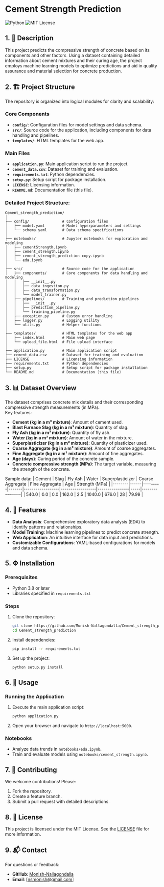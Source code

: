 # Cement Strength Prediction

![Python](https://img.shields.io/badge/Language-Python-blue) ![MIT License](https://img.shields.io/badge/License-MIT-green)

## 1. 📜 Description
This project predicts the compressive strength of concrete based on its components and other factors. Using a dataset containing detailed information about cement mixtures and their curing age, the project employs machine learning models to optimize predictions and aid in quality assurance and material selection for concrete production.

## 2. 🏗️ Project Structure
The repository is organized into logical modules for clarity and scalability:

### Core Components
- **`config/`**: Configuration files for model settings and data schema.
- **`src/`**: Source code for the application, including components for data handling and pipelines.
- **`templates/`**: HTML templates for the web app.

### Main Files
- **`application.py`**: Main application script to run the project.
- **`cement_data.csv`**: Dataset for training and evaluation.
- **`requirements.txt`**: Python dependencies.
- **`setup.py`**: Setup script for package installation.
- **`LICENSE`**: Licensing information.
- **`README.md`**: Documentation file (this file).

### Detailed Project Structure:

```plaintext
Cement_strength_prediction/
│
├── config/               # Configuration files
│   ├── model.yaml        # Model hyperparameters and settings
│   └── schema.yaml       # Data schema specifications
│
├── notebooks/            # Jupyter notebooks for exploration and modeling
│   ├── cementStrength.ipynb
│   ├── cement_strength.ipynb
│   ├── cement_strength_prediction copy.ipynb
│   └── eda.ipynb
│
├── src/                  # Source code for the application
│   ├── components/       # Core components for data handling and modeling
│   │   ├── __init__.py
│   │   ├── data_ingestion.py
│   │   ├── data_transformation.py
│   │   └── model_trainer.py
│   ├── pipelines/        # Training and prediction pipelines
│   │   ├── __init__.py
│   │   ├── prediction_pipeline.py
│   │   └── training_pipeline.py
│   ├── exception.py      # Custom error handling
│   ├── logger.py         # Logging utility
│   └── utils.py          # Helper functions
│
├── templates/            # HTML templates for the web app
│   ├── index.html        # Main web page
│   └── upload_file.html  # File upload interface
│
├── application.py        # Main application script
├── cement_data.csv       # Dataset for training and evaluation
├── LICENSE               # Licensing information
├── requirements.txt      # Python dependencies
├── setup.py              # Setup script for package installation
└── README.md             # Documentation (this file)
```

## 3.  📊 Dataset Overview
The dataset comprises concrete mix details and their corresponding compressive strength measurements (in MPa).  
Key features:
- **Cement (kg in a m³ mixture)**: Amount of cement used.
- **Blast Furnace Slag (kg in a m³ mixture)**: Quantity of slag.
- **Fly Ash (kg in a m³ mixture)**: Quantity of fly ash.
- **Water (kg in a m³ mixture)**: Amount of water in the mixture.
- **Superplasticizer (kg in a m³ mixture)**: Quantity of plasticizer used.
- **Coarse Aggregate (kg in a m³ mixture)**: Amount of coarse aggregates.
- **Fine Aggregate (kg in a m³ mixture)**: Amount of fine aggregates.
- **Age (days)**: Curing period of the concrete sample.
- **Concrete compressive strength (MPa)**: The target variable, measuring the strength of the concrete.

Sample data:
| Cement | Slag | Fly Ash | Water | Superplasticizer | Coarse Aggregate | Fine Aggregate | Age | Strength (MPa) |
|--------|------|---------|-------|------------------|------------------|----------------|-----|----------------|
| 540.0  | 0.0  | 0.0     | 162.0 | 2.5              | 1040.0           | 676.0          | 28  | 79.99          |

## 4.  🚀 Features
- **Data Analysis**: Comprehensive exploratory data analysis (EDA) to identify patterns and relationships.
- **Model Training**: Machine learning pipelines to predict concrete strength.
- **Web Application**: An intuitive interface for data input and predictions.
- **Customizable Configurations**: YAML-based configurations for models and data schema.

## 5.  ⚙️ Installation
### Prerequisites
- Python 3.8 or later
- Libraries specified in `requirements.txt`

### Steps
1. Clone the repository:
   ```bash
   git clone https://github.com/Monish-Nallagondalla/Cement_strength_prediction.git
   cd Cement_strength_prediction
   ```
2. Install dependencies:
   ```bash
   pip install -r requirements.txt
   ```

3. Set up the project:
   ```bash
   python setup.py install
   ```

## 6. 📂 Usage
### Running the Application
1. Execute the main application script:
   ```bash
   python application.py
   ```
2. Open your browser and navigate to `http://localhost:5000`.

### Notebooks
- Analyze data trends in `notebooks/eda.ipynb`.
- Train and evaluate models using `notebooks/cement_strength.ipynb`.

## 7. 🤝 Contributing
We welcome contributions! Please:
1. Fork the repository.
2. Create a feature branch.
3. Submit a pull request with detailed descriptions.

## 8. 📝 License
This project is licensed under the MIT License. See the [LICENSE](./LICENSE) file for more information.

## 9. 📬 Contact
For questions or feedback:
- **GitHub**: [Monish-Nallagondalla](https://github.com/Monish-Nallagondalla)
- **Email**: [nsmonish@gmail.com]

